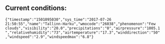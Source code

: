 ## Current conditions: 
 ``` {"timestamp":"1501095030","sys_time":"2017-07-26 21:50:55","name":"Tallinn-Harku","wmocode":"26038","phenomenon":"Few clouds","visibility":"20.0","precipitations":"0","airpressure":"1005.1","relativehumidity":"73","airtemperature":"17.3","winddirection":"50","windspeed":"2.9","windspeedmax":"6.8"} ```
